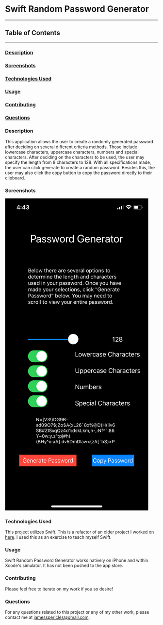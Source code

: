 # Swift Random Password Generator

---

## Table of Contents

---

### [Description](#Description)

### [Screenshots](#Screenshots)

### [Technologies Used](#Technologies-Used)

### [Usage](#Usage)

### [Contributing](#Contributing)

### [Questions](#Questions)

### <a name="Description"></a>Description

This application allows the user to create a randomly generated password after deciding on several different criteria methods. Those include lowercase characters, uppercase characters, numbers and special characters. After deciding on the characters to be used, the user may specify the length from 8 characters to 128. With all specifications made, the user can click generate to create a random password. Besides this, the user may also click the copy button to copy the password directly to their clipboard.

### <a name="Screenshots"></a>Screenshots

![Password_Generator](https://github.com/jamespericles/Swift-Password-Generator/blob/master/Screenshots/Password_Generated.png)

### <a name="Technologies-Used"></a>Technologies Used

This project utilizes Swift. This is a refactor of an older project I worked on [here](https://github.com/jamespericles/Random-Password-Generator). I used this as an exercise to teach myself Swift.

### <a name="Usage"></a>Usage

Swift Random Password Generator works natively on iPhone and within Xcode's simulator. It has not been pushed to the app store.

### <a name="Contributing"></a>Contributing

Please feel free to iterate on my work if you so desire!

### <a name="Questions"></a>Questions

For any questions related to this project or any of my other work, please contact me at jamesspericles@gmail.com.
